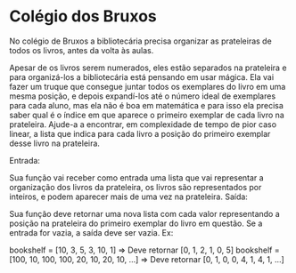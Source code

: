 # Colégio dos Bruxos

No colégio de Bruxos a bibliotecária precisa organizar as prateleiras de todos os livros, antes da volta às aulas.

Apesar de os livros serem numerados, eles estão separados na prateleira e para organizá-los a bibliotecária está pensando em usar mágica. Ela vai fazer um truque que consegue juntar todos os exemplares do livro em uma mesma posição, e depois expandí-los até o número ideal de exemplares para cada aluno, mas ela não é boa em matemática e para isso ela precisa saber qual é o índice em que aparece o primeiro exemplar de cada livro na prateleira. Ajude-a a encontrar, em complexidade de tempo de pior caso linear, a lista que indica para cada livro a posição do primeiro exemplar desse livro na prateleira.

Entrada:

Sua função vai receber como entrada uma lista que vai representar a organização dos livros da prateleira, os livros são representados por inteiros, e podem aparecer mais de uma vez na prateleira.
Saída:

Sua função deve retornar uma nova lista com cada valor representando a posição na prateleira do primeiro exemplar do livro em questão. Se a entrada for vazia, a saída deve ser vazia.
Ex:

bookshelf = [10, 3, 5, 3, 10, 1] => Deve retornar [0, 1, 2, 1, 0, 5]
bookshelf = [100, 10, 100, 100, 20, 10, 20, 10, ...] => Deve retornar [0, 1, 0, 0, 4, 1, 4, 1, ...]

